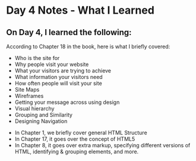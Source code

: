 # Day 4 Notes - What I Learned

## On Day 4, I learned the following:
According to Chapter 18 in the book, here is what I briefly covered: 
* Who is the site for
* Why people visit your website
* What your visitors are trying to achieve
* What information your visitors need
* How often people will visit your site
* Site Maps
* Wireframes
* Getting your message across using design
* Visual hierarchy
* Grouping and Similarity
* Designing Navigation

- In Chapter 1, we briefly cover general HTML Structure
- In Chapter 17, it goes over the concept of HTML5
- In Chapter 8, it goes over extra markup, specifying different versions of HTML, identifying & grouping elements, and more.